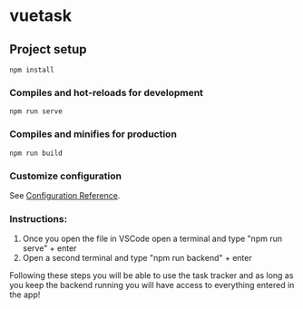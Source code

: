 # vuetask

## Project setup
```
npm install
```

### Compiles and hot-reloads for development
```
npm run serve
```

### Compiles and minifies for production
```
npm run build
```

### Customize configuration
See [Configuration Reference](https://cli.vuejs.org/config/).


### Instructions: 
1. Once you open the file in VSCode open a terminal and type "npm run serve" + enter
2. Open a second terminal and type "npm run backend" + enter

Following these steps you will be able to use the task tracker and as long as you keep the backend running you will have access to everything entered in the app!
